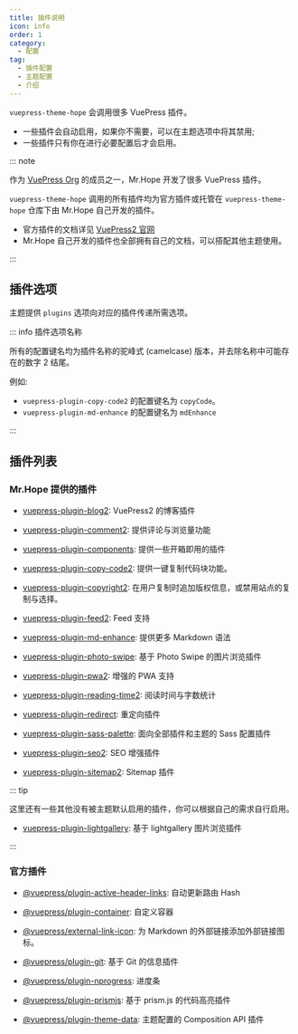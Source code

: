 ```yaml
---
title: 插件说明
icon: info
order: 1
category:
  - 配置
tag:
  - 插件配置
  - 主题配置
  - 介绍
---
```


`vuepress-theme-hope` 会调用很多 VuePress 插件。

- 一些插件会自动启用，如果你不需要，可以在主题选项中将其禁用;
- 一些插件只有你在进行必要配置后才会启用。

::: note

作为 [VuePress Org](https://github.com/orgs/vuepress/people) 的成员之一，Mr.Hope 开发了很多 VuePress 插件。

`vuepress-theme-hope` 调用的所有插件均为官方插件或托管在 `vuepress-theme-hope` 仓库下由 Mr.Hope 自己开发的插件。

- 官方插件的文档详见 [VuePress2 官网][vuepress]
- Mr.Hope 自己开发的插件也全部拥有自己的文档，可以搭配其他主题使用。

:::

<!-- more -->

## 插件选项

主题提供 `plugins` 选项向对应的插件传递所需选项。

::: info 插件选项名称

所有的配置键名均为插件名称的驼峰式 (camelcase) 版本，并去除名称中可能存在的数字 2 结尾。

例如:

- `vuepress-plugin-copy-code2` 的配置键名为 `copyCode`。
- `vuepress-plugin-md-enhance` 的配置键名为 `mdEnhance`

:::

## 插件列表

### Mr.Hope 提供的插件

- [vuepress-plugin-blog2][blog2]: VuePress2 的博客插件

- [vuepress-plugin-comment2][comment2]: 提供评论与浏览量功能

- [vuepress-plugin-components][components]: 提供一些开箱即用的插件

- [vuepress-plugin-copy-code2][copy-code2]: 提供一键复制代码块功能。

- [vuepress-plugin-copyright2][copyright2]: 在用户复制时追加版权信息，或禁用站点的复制与选择。

- [vuepress-plugin-feed2][feed2]: Feed 支持

- [vuepress-plugin-md-enhance][md-enhance]: 提供更多 Markdown 语法

- [vuepress-plugin-photo-swipe][photo-swipe]: 基于 Photo Swipe 的图片浏览插件

- [vuepress-plugin-pwa2][pwa2]: 增强的 PWA 支持

- [vuepress-plugin-reading-time2][reading-time2]: 阅读时间与字数统计

- [vuepress-plugin-redirect][redirect]: 重定向插件

- [vuepress-plugin-sass-palette][sass-palette]: 面向全部插件和主题的 Sass 配置插件

- [vuepress-plugin-seo2][seo2]: SEO 增强插件

- [vuepress-plugin-sitemap2][sitemap2]: Sitemap 插件

::: tip

这里还有一些其他没有被主题默认启用的插件，你可以根据自己的需求自行启用。

- [vuepress-plugin-lightgallery][lightgallery]: 基于 lightgallery 图片浏览插件

:::

### 官方插件

- [@vuepress/plugin-active-header-links][active-header-links]: 自动更新路由 Hash

- [@vuepress/plugin-container][container]: 自定义容器

- [@vuepress/external-link-icon][external-link-icon]: 为 Markdown 的外部链接添加外部链接图标。

- [@vuepress/plugin-git][git]: 基于 Git 的信息插件

- [@vuepress/plugin-nprogress][nprogress]: 进度条

- [@vuepress/plugin-prismjs][prismjs]: 基于 prism.js 的代码高亮插件

- [@vuepress/plugin-theme-data][theme-data]: 主题配置的 Composition API 插件

[blog2]: https://vuepress-theme-hope.github.io/v2/blog/zh/
[comment2]: https://vuepress-theme-hope.github.io/v2/comment/zh/
[components]: https://vuepress-theme-hope.github.io/v2/components/zh/
[copy-code2]: https://vuepress-theme-hope.github.io/v2/copy-code/zh/
[copyright2]: https://vuepress-theme-hope.github.io/v2/copyright/zh/
[feed2]: https://vuepress-theme-hope.github.io/v2/feed/zh/
[lightgallery]: https://vuepress-theme-hope.github.io/v2/lightgallery/zh/
[md-enhance]: https://vuepress-theme-hope.github.io/v2/md-enhance/zh/
[photo-swipe]: https://vuepress-theme-hope.github.io/v2/photo-swipe/zh/
[pwa2]: https://vuepress-theme-hope.github.io/v2/pwa/zh/
[reading-time2]: https://vuepress-theme-hope.github.io/v2/reading-time/zh/
[redirect]: https://vuepress-theme-hope.github.io/v2/redirect/zh/
[sass-palette]: https://vuepress-theme-hope.github.io/v2/sass-palette/zh/
[seo2]: https://vuepress-theme-hope.github.io/v2/seo/zh/
[sitemap2]: https://vuepress-theme-hope.github.io/v2/sitemap/zh/
[active-header-links]: https://v2.vuepress.vuejs.org/zh/reference/plugin/active-header-links.html
[container]: https://v2.vuepress.vuejs.org/zh/reference/plugin/container.html
[external-link-icon]: https://v2.vuepress.vuejs.org/zh/reference/plugin/external-link-icon.html
[git]: https://v2.vuepress.vuejs.org/zh/reference/plugin/git.html
[nprogress]: https://v2.vuepress.vuejs.org/zh/reference/plugin/nprogress.html
[prismjs]: https://v2.vuepress.vuejs.org/zh/reference/plugin/prismjs.html
[theme-data]: https://v2.vuepress.vuejs.org/zh/reference/plugin/theme-data.html
[vuepress]: https://v2.vuepress.vuejs.org/zh/
